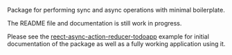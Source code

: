 Package for performing sync and async operations with minimal boilerplate.

The README file and documentation is still work in progress.

Please see the [reect-async-action-reducer-todoapp](https://github.com/wojciechka/react-async-action-reducer-todoapp/) example for initial documentation of the package as well as a fully working application using it.

